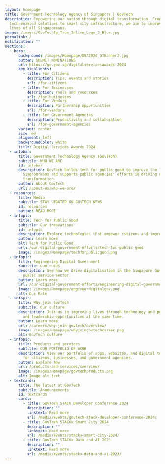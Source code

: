 ```yaml
---
layout: homepage
title: Government Technology Agency of Singapore | GovTech
description: Empowering our nation through digital transformation. From
  tech-enabled solutions to smart city infrastructure, we aim to improve the
  lives of all Singaporeans.
image: /images/GovTechSg_True_Inline_Logo_3_Blue.jpg
permalink: /
notification: ""
sections:
  - hero:
      background: /images/Homepage/DSA2024_GTBanner2.jpg
      button: SUBMIT NOMINATIONS
      url: https://go.gov.sg/digitalservicesawards-2024
      key_highlights:
        - title: For Citizens
          description: Tips, events and stories
          url: /for-citizens
        - title: For Businesses
          description: Tools and resources
          url: /for-businesses
        - title: For Vendors
          description: Partnership opportunities
          url: /for-vendors
        - title: For Government Agencies
          description: Productivity and collaboration
          url: /for-government-agencies
      variant: center
      size: md
      alignment: left
      backgroundColor: white
      title: Digital Services Awards 2024
  - infobar:
      title: Government Technology Agency (GovTech)
      subtitle: WHO WE ARE
      id: infobar
      description: GovTech builds tech for public good to improve the lives of
        Singaporeans and supports public agencies' efforts in driving digital
        transformation.
      button: About GovTech
      url: /about-us/who-we-are/
  - resources:
      title: Media
      subtitle: STAY UPDATED ON GOVTECH NEWS
      id: resources
      button: READ MORE
  - infopic:
      title: Tech for Public Good
      subtitle: Our innovations
      id: infopic
      description: Explore technologies that empower citizens and improve quality of life.
      button: learn more
      alt: Tech for Public Good
      url: /our-digital-government-efforts/tech-for-public-good
      image: /images/Homepage/techforpublicgood.png
  - infopic:
      title: Engineering Digital Government
      subtitle: OUR FOCUS
      description: See how we drive digitalisation in the Singapore Government and the
        public service sector.
      button: Learn more
      url: /our-digital-government-efforts/engineering-digital-government/
      image: /images/Homepage/engineerdigitalgov.png
      alt: Our Role
  - infopic:
      title: Why join GovTech
      subtitle: Our culture
      description: Join us in improving lives through technology and pursuing learning
        and leadership opportunities at the same time.
      button: Learn more
      url: /careers/why-join-govtech/overview/
      image: /images/Homepage/whyjoingovtechcareer.png
      alt: GovTech culture
  - infopic:
      title: Products and services
      subtitle: OUR PORTFOLIO OF WORK
      description: View our portfolio of apps, websites, and digital tools available
        for citizens, businesses, and government agencies.
      button: Explore Now
      url: /products-and-services/overview/
      image: /images/Homepage/govtechproducts.png
      alt: Image alt text
  - textcards:
      title: The latest at GovTech
      subtitle: Announcements
      id: textcards
      cards:
        - title: GovTech STACK Developer Conference 2024
          description: ""
          linktext: Read more
          url: /media/events/govtech-stack-developer-conference-2024/
        - title: GovTech STACKx Smart City 2024
          description: ""
          linktext: Read more
          url: /media/events/stackx-smart-city-2024/
        - title: GovTech STACKx Data and AI 2023
          description: ""
          linktext: Read more
          url: /media/events/stackx-data-and-ai-2023/
---
```

